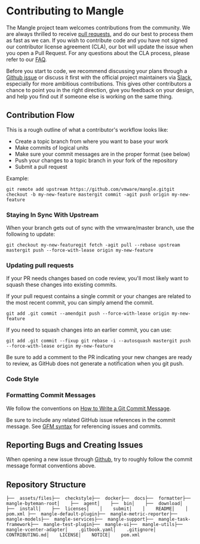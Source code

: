 # Contributing to Mangle

The Mangle project team welcomes contributions from the community. We are always thrilled to receive [pull requests](https://help.github.com/articles/creating-a-pull-request), and do our best to process them as fast as we can. If you wish to contribute code and you have not signed our contributor license agreement \(CLA\), our bot will update the issue when you open a Pull Request. For any questions about the CLA process, please refer to our [FAQ](https://cla.vmware.com/faq).

Before you start to code, we recommend discussing your plans through a [Github issue](https://github.com/vmware/mangle/issues) or discuss it first with the official project maintainers via [Slack](https://join.slack.com/t/vmwmangle/shared_invite/enQtOTE0OTAwOTkwNDY0LWNmMTA2ZGY2ODdkNTQ2MzZkNTE2NTcyY2NiOTQ1NjAzZGQ4NjM3OGE3ODMxN2UyZWIxMDAzNmZkZDNmZmNhMGQ), especially for more ambitious contributions. This gives other contributors a chance to point you in the right direction, give you feedback on your design, and help you find out if someone else is working on the same thing.

## Contribution Flow <a id="contribution-flow"></a>

This is a rough outline of what a contributor's workflow looks like:

* Create a topic branch from where you want to base your work
* Make commits of logical units
* Make sure your commit messages are in the proper format \(see below\)
* Push your changes to a topic branch in your fork of the repository
* Submit a pull request

Example:

```text
git remote add upstream https://github.com/vmware/mangle.gitgit checkout -b my-new-feature mastergit commit -agit push origin my-new-feature
```

### Staying In Sync With Upstream <a id="staying-in-sync-with-upstream"></a>

When your branch gets out of sync with the vmware/master branch, use the following to update:

```text
git checkout my-new-featuregit fetch -agit pull --rebase upstream mastergit push --force-with-lease origin my-new-feature
```

### Updating pull requests <a id="updating-pull-requests"></a>

If your PR needs changes based on code review, you'll most likely want to squash these changes into existing commits.

If your pull request contains a single commit or your changes are related to the most recent commit, you can simply amend the commit.

```text
git add .git commit --amendgit push --force-with-lease origin my-new-feature
```

If you need to squash changes into an earlier commit, you can use:

```text
git add .git commit --fixup git rebase -i --autosquash mastergit push --force-with-lease origin my-new-feature
```

Be sure to add a comment to the PR indicating your new changes are ready to review, as GitHub does not generate a notification when you git push.

### Code Style <a id="code-style"></a>

### Formatting Commit Messages <a id="formatting-commit-messages"></a>

We follow the conventions on [How to Write a Git Commit Message](http://chris.beams.io/posts/git-commit/).

Be sure to include any related GitHub issue references in the commit message. See [GFM syntax](https://guides.github.com/features/mastering-markdown/#GitHub-flavored-markdown) for referencing issues and commits.

## Reporting Bugs and Creating Issues <a id="reporting-bugs-and-creating-issues"></a>

When opening a new issue through [Github](https://github.com/vmware/mangle/issues), try to roughly follow the commit message format conventions above.

## Repository Structure <a id="repository-structure"></a>

```text
├──  assets/files├──  checkstyle├──  docker├──  docs├──  formatter├──  mangle-byteman-root│    ├──  agent│    ├──  bin│    ├──  download│    ├──  install│    ├──  licenses│    │    submit│    │    README│    │    pom.xml ├──  mangle-default-plugin├──  mangle-metric-reporter├──  mangle-models├──  mangle-services├──  mangle-support├──  mangle-task-framework├──  mangle-test-plugin├──  mangle-ui├──  mangle-utils├──  mangle-vcenter-adapter│    .gitbook.yaml│    .gitignore│    CONTRIBUTING.md│    LICENSE│    NOTICE│    pom.xml
```

